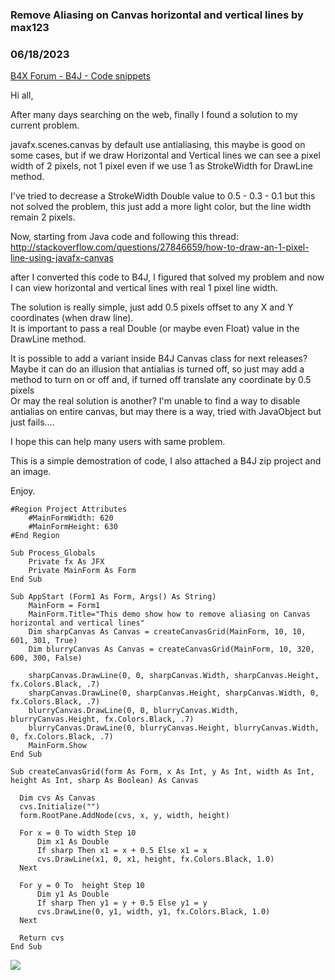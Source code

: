 ### Remove Aliasing on Canvas horizontal and vertical lines by max123
### 06/18/2023
[B4X Forum - B4J - Code snippets](https://www.b4x.com/android/forum/threads/72236/)

Hi all,  
  
After many days searching on the web, finally I found a solution to my current problem.  
  
javafx.scenes.canvas by default use antialiasing, this maybe is good on some cases, but if we draw Horizontal and Vertical lines we can see a pixel width of 2 pixels, not 1 pixel even if we use 1 as StrokeWidth for DrawLine method.  
  
I've tried to decrease a StrokeWidth Double value to 0.5 - 0.3 - 0.1 but this not solved the problem, this just add a more light color, but the line width remain 2 pixels.  
  
Now, starting from Java code and following this thread:  
<http://stackoverflow.com/questions/27846659/how-to-draw-an-1-pixel-line-using-javafx-canvas>  
  
after I converted this code to B4J, I figured that solved my problem and now I can view horizontal and vertical lines with real 1 pixel line width.  
  
The solution is really simple, just add 0.5 pixels offset to any X and Y coordinates (when draw line).  
It is important to pass a real Double (or maybe even Float) value in the DrawLine method.  
  
It is possible to add a variant inside B4J Canvas class for next releases?  
Maybe it can do an illusion that antialias is turned off, so just may add a method to turn on or off and, if turned off translate any coordinate by 0.5 pixels  
Or may the real solution is another? I'm unable to find a way to disable antialias on entire canvas, but may there is a way, tried with JavaObject but just fails….  
  
I hope this can help many users with same problem.  
  
This is a simple demostration of code, I also attached a B4J zip project and an image.  
  
Enjoy.  
  

```B4X
#Region Project Attributes  
    #MainFormWidth: 620  
    #MainFormHeight: 630  
#End Region  
  
Sub Process_Globals  
    Private fx As JFX  
    Private MainForm As Form  
End Sub  
  
Sub AppStart (Form1 As Form, Args() As String)  
    MainForm = Form1  
    MainForm.Title="This demo show how to remove aliasing on Canvas horizontal and vertical lines"  
    Dim sharpCanvas As Canvas = createCanvasGrid(MainForm, 10, 10, 601, 301, True)  
    Dim blurryCanvas As Canvas = createCanvasGrid(MainForm, 10, 320, 600, 300, False)  
  
    sharpCanvas.DrawLine(0, 0, sharpCanvas.Width, sharpCanvas.Height, fx.Colors.Black, .7)  
    sharpCanvas.DrawLine(0, sharpCanvas.Height, sharpCanvas.Width, 0, fx.Colors.Black, .7)  
    blurryCanvas.DrawLine(0, 0, blurryCanvas.Width, blurryCanvas.Height, fx.Colors.Black, .7)  
    blurryCanvas.DrawLine(0, blurryCanvas.Height, blurryCanvas.Width, 0, fx.Colors.Black, .7)  
    MainForm.Show  
End Sub  
  
Sub createCanvasGrid(form As Form, x As Int, y As Int, width As Int, height As Int, sharp As Boolean) As Canvas  
  
  Dim cvs As Canvas  
  cvs.Initialize("")  
  form.RootPane.AddNode(cvs, x, y, width, height)  
  
  For x = 0 To width Step 10  
      Dim x1 As Double  
      If sharp Then x1 = x + 0.5 Else x1 = x  
      cvs.DrawLine(x1, 0, x1, height, fx.Colors.Black, 1.0)  
  Next  
  
  For y = 0 To  height Step 10  
      Dim y1 As Double  
      If sharp Then y1 = y + 0.5 Else y1 = y  
      cvs.DrawLine(0, y1, width, y1, fx.Colors.Black, 1.0)  
  Next  
  
  Return cvs  
End Sub
```

  
  
![](https://www.b4x.com/android/forum/attachments/49261)